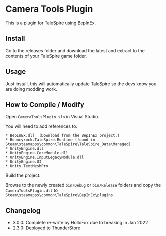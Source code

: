 # Camera Tools Plugin

This is a plugin for TaleSpire using BepInEx.


## Install

Go to the releases folder and download the latest and extract to the contents of your TaleSpire game folder.

## Usage

Just install, this will automatically update TaleSpire so the devs know you are doing modding work.

## How to Compile / Modify

Open ```CameraToolsPlugin.sln``` in Visual Studio.

You will need to add references to:

```
* BepInEx.dll  (Download from the BepInEx project.)
* Bouncyrock.TaleSpire.Runtime (found in Steam\steamapps\common\TaleSpire\TaleSpire_Data\Managed)
* UnityEngine.dll
* UnityEngine.CoreModule.dll
* UnityEngine.InputLegacyModule.dll 
* UnityEngine.UI
* Unity.TextMeshPro
```

Build the project.

Browse to the newly created ```bin/Debug``` or ```bin/Release``` folders and copy the ```CameraToolsPlugin.dll``` to ```Steam\steamapps\common\TaleSpire\BepInEx\plugins```

## Changelog
- 3.0.0: Complete re-write by HolloFox due to breaking in Jan 2022
- 2.3.0: Deployed to ThunderStore